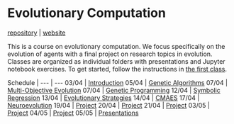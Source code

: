# Evolutionary Computation

[repository](https://github.com/d9w/evolution/) | [website](https://d9w.github.io/evolution/)

This is a course on evolutionary computation. We focus specifically on the
evolution of agents with a final project on research topics in evolution.
Classes are organized as individual folders with presentations and Jupyter
notebook exercises. To get started, follow the instructions in [the first
class](1_introduction).

Schedule | 
--- | ---
03/04 | [Introduction](1_introduction)
05/04 | [Genetic Algorithms](2_ga)
07/04 | [Multi-Objective Evolution](3_moo)
07/04 | [Genetic Programming](4_gp)
12/04 | [Symbolic Regression](4_gp)
13/04 | [Evolutionary Strategies](5_strategies)
14/04 | [CMAES](5_strategies)
17/04 | [Neuroevolution](neuroevolution)
19/04 | [Project](project)
20/04 | [Project](project)
21/04 | [Project](project)
03/05 | [Project](project)
04/05 | [Project](project)
05/05 | [Presentations](project)
